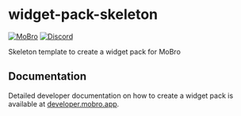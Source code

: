 # widget-pack-skeleton

[![MoBro](https://img.shields.io/badge/-MoBro-red.svg)](https://mobro.app)
[![Discord](https://img.shields.io/discord/620204412706750466.svg?color=7389D8&labelColor=6A7EC2&logo=discord&logoColor=ffffff&style=flat-square)](https://discord.com/invite/DSNX4ds)

Skeleton template to create a widget pack for MoBro

## Documentation

Detailed developer documentation on how to create a widget pack is available at [developer.mobro.app](https://developer.mobro.app).
